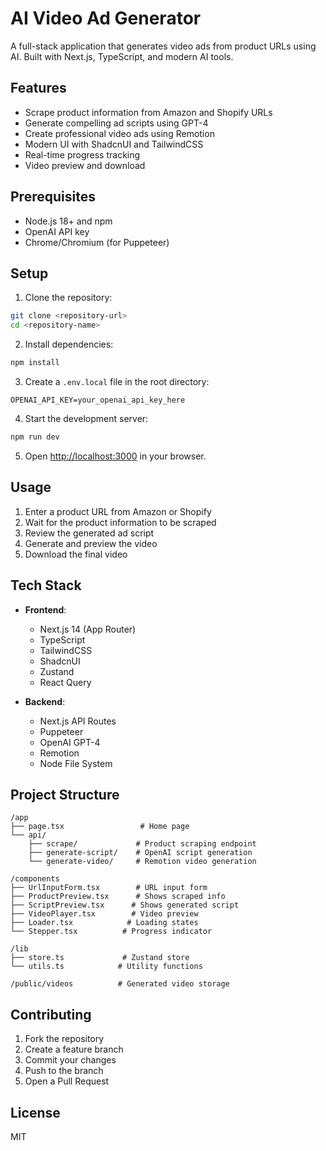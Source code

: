 # AI Video Ad Generator

A full-stack application that generates video ads from product URLs using AI. Built with Next.js, TypeScript, and modern AI tools.

## Features

- Scrape product information from Amazon and Shopify URLs
- Generate compelling ad scripts using GPT-4
- Create professional video ads using Remotion
- Modern UI with ShadcnUI and TailwindCSS
- Real-time progress tracking
- Video preview and download

## Prerequisites

- Node.js 18+ and npm
- OpenAI API key
- Chrome/Chromium (for Puppeteer)

## Setup

1. Clone the repository:
```bash
git clone <repository-url>
cd <repository-name>
```

2. Install dependencies:
```bash
npm install
```

3. Create a `.env.local` file in the root directory:
```env
OPENAI_API_KEY=your_openai_api_key_here
```

4. Start the development server:
```bash
npm run dev
```

5. Open [http://localhost:3000](http://localhost:3000) in your browser.

## Usage

1. Enter a product URL from Amazon or Shopify
2. Wait for the product information to be scraped
3. Review the generated ad script
4. Generate and preview the video
5. Download the final video

## Tech Stack

- **Frontend**:
  - Next.js 14 (App Router)
  - TypeScript
  - TailwindCSS
  - ShadcnUI
  - Zustand
  - React Query

- **Backend**:
  - Next.js API Routes
  - Puppeteer
  - OpenAI GPT-4
  - Remotion
  - Node File System

## Project Structure

```
/app
├── page.tsx                 # Home page
└── api/
    ├── scrape/             # Product scraping endpoint
    ├── generate-script/    # OpenAI script generation
    └── generate-video/     # Remotion video generation

/components
├── UrlInputForm.tsx        # URL input form
├── ProductPreview.tsx      # Shows scraped info
├── ScriptPreview.tsx      # Shows generated script
├── VideoPlayer.tsx        # Video preview
├── Loader.tsx            # Loading states
└── Stepper.tsx          # Progress indicator

/lib
├── store.ts             # Zustand store
└── utils.ts            # Utility functions

/public/videos          # Generated video storage
```

## Contributing

1. Fork the repository
2. Create a feature branch
3. Commit your changes
4. Push to the branch
5. Open a Pull Request

## License

MIT
